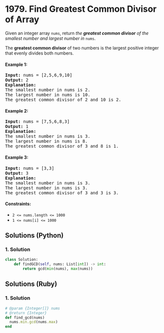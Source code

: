 # 1979. Find Greatest Common Divisor of Array
Given an integer array `nums`, return *the **greatest common divisor** of the smallest number and largest number in* `nums`.

The **greatest common divisor** of two numbers is the largest positive integer that evenly divides both numbers.

#### Example 1:
<pre>
<strong>Input:</strong> nums = [2,5,6,9,10]
<strong>Output:</strong> 2
<strong>Explanation:</strong>
The smallest number in nums is 2.
The largest number in nums is 10.
The greatest common divisor of 2 and 10 is 2.
</pre>

#### Example 2:
<pre>
<strong>Input:</strong> nums = [7,5,6,8,3]
<strong>Output:</strong> 1
<strong>Explanation:</strong>
The smallest number in nums is 3.
The largest number in nums is 8.
The greatest common divisor of 3 and 8 is 1.
</pre>

#### Example 3:
<pre>
<strong>Input:</strong> nums = [3,3]
<strong>Output:</strong> 3
<strong>Explanation:</strong>
The smallest number in nums is 3.
The largest number in nums is 3.
The greatest common divisor of 3 and 3 is 3.
</pre>

#### Constraints:
* `2 <= nums.length <= 1000`
* `1 <= nums[i] <= 1000`

## Solutions (Python)

### 1. Solution
```Python
class Solution:
    def findGCD(self, nums: List[int]) -> int:
        return gcd(min(nums), max(nums))
```

## Solutions (Ruby)

### 1. Solution
```Ruby
# @param {Integer[]} nums
# @return {Integer}
def find_gcd(nums)
  nums.min.gcd(nums.max)
end
```
